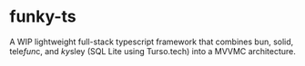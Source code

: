 # funky-ts

A WIP lightweight full-stack typescript framework that combines bun, solid, tele*fun*c, and *ky*sley (SQL Lite using Turso.tech) into a MVVMC architecture.
